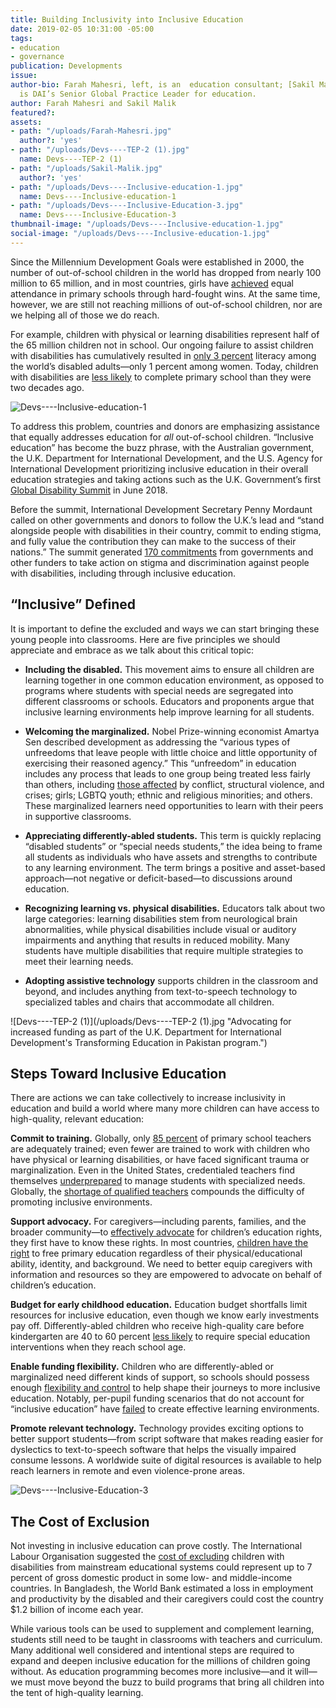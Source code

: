 ```yaml
---
title: Building Inclusivity into Inclusive Education
date: 2019-02-05 10:31:00 -05:00
tags:
- education
- governance
publication: Developments
issue: 
author-bio: Farah Mahesri, left, is an  education consultant; [Sakil Malik](https://www.dai.com/who-we-are/our-team/sakil-malik)
  is DAI’s Senior Global Practice Leader for education.
author: Farah Mahesri and Sakil Malik
featured?: 
assets:
- path: "/uploads/Farah-Mahesri.jpg"
  author?: 'yes'
- path: "/uploads/Devs----TEP-2 (1).jpg"
  name: Devs----TEP-2 (1)
- path: "/uploads/Sakil-Malik.jpg"
  author?: 'yes'
- path: "/uploads/Devs----Inclusive-education-1.jpg"
  name: Devs----Inclusive-education-1
- path: "/uploads/Devs----Inclusive-Education-3.jpg"
  name: Devs----Inclusive-Education-3
thumbnail-image: "/uploads/Devs----Inclusive-education-1.jpg"
social-image: "/uploads/Devs----Inclusive-education-1.jpg"
---
```


Since the Millennium Development Goals were established in 2000, the number of out-of-school children in the world has dropped from nearly 100 million to 65 million, and in most countries, girls have [achieved](http://www.undp.org/content/undp/en/home/librarypage/mdg/the-millennium-development-goals-report-2015.html) equal attendance in primary schools through hard-fought wins. At the same time, however, we are still not reaching millions of out-of-school children, nor are we helping all of those we do reach.




For example, children with physical or learning disabilities represent half of the 65 million children not in school. Our ongoing failure to assist children with disabilities has cumulatively resulted in [only 3 percent](http://blogs.worldbank.org/education/missing-piece-disability-inclusive-education) literacy among the world’s disabled adults—only 1 percent among women. Today, children with disabilities are [less likely](https://www.globalpartnership.org/blog/new-usaid-and-world-bank-partnership-support-inclusive-education) to complete primary school than they were two decades ago.

![Devs----Inclusive-education-1](/uploads/Devs----Inclusive-education-1.jpg "Taking tests in northern Nigeria as part of midwife coursework under the U.K. Department for International Development's Women for Health program.") 

To address this problem, countries and donors are emphasizing assistance that equally addresses education for *all* out-of-school children. “Inclusive education” has become the buzz phrase, with the Australian government, the U.K. Department for International Development, and the U.S. Agency for International Development prioritizing inclusive education in their overall education strategies and taking actions such as the U.K. Government’s first [Global Disability Summit](https://www.gov.uk/government/news/global-disability-summit-sparks-170-commitments-to-tackle-stigma-and-discrimination-against-people-with-disabilities) in June 2018.

Before the summit, International Development Secretary Penny Mordaunt called on other governments and donors to follow the U.K.’s lead and “stand alongside people with disabilities in their country, commit to ending stigma, and fully value the contribution they can make to the success of their nations.” The summit generated [170 commitments](https://www.gov.uk/government/collections/global-disability-summit-commitments) from governments and other funders to take action on stigma and discrimination against people with disabilities, including through inclusive education.

## “Inclusive” Defined

It is important to define the excluded and ways we can start bringing these young people into classrooms. Here are five principles we should appreciate and embrace as we talk about this critical topic:

* **Including the disabled.** This movement aims to ensure all children are learning together in one common education environment, as opposed to programs where students with special needs are segregated into different classrooms or schools. Educators and proponents argue that inclusive learning environments help improve learning for all students.

* **Welcoming the marginalized.** Nobel Prize-winning economist Amartya Sen described development as addressing the “various types of unfreedoms that leave people with little choice and little opportunity of exercising their reasoned agency.” This “unfreedom” in education includes any process that leads to one group being treated less fairly than others, including [those affected](https://www.dai.com/news/dais-fatima-adamu-describes-survivor-centred-approach-at-dfid-safeguarding-summit) by conflict, structural violence, and crises; girls; LGBTQ youth; ethnic and religious minorities; and others. These marginalized learners need opportunities to learn with their peers in supportive classrooms.

* **Appreciating differently-abled students.** This term is quickly replacing “disabled students” or “special needs students,” the idea being to frame all students as individuals who have assets and strengths to contribute to any learning environment. The term brings a positive and asset-based approach—not negative or deficit-based—to discussions around education.

* **Recognizing learning vs. physical disabilities.** Educators talk about two large categories: learning disabilities stem from neurological brain abnormalities, while physical disabilities include visual or auditory impairments and anything that results in reduced mobility. Many students have multiple disabilities that require multiple strategies to meet their learning needs. 

* **Adopting assistive technology** supports children in the classroom and beyond, and includes anything from text-to-speech technology to specialized tables and chairs that accommodate all children.

![Devs----TEP-2 (1)](/uploads/Devs----TEP-2 (1).jpg "Advocating for increased funding as part of the U.K. Department for International Development's  Transforming Education in Pakistan program.") 

## Steps Toward Inclusive Education

There are actions we can take collectively to increase inclusivity in education and build a world where many more children can have access to high-quality, relevant education:

**Commit to training.** Globally, only [85 percent](https://unstats.un.org/sdgs/files/report/2018/TheSustainableDevelopmentGoalsReport2018-EN.pdf) of primary school teachers are adequately trained; even fewer are trained to work with children who have physical or learning disabilities, or have faced significant trauma or marginalization. Even in the United States, credentialed teachers find themselves [underprepared](https://www.theatlantic.com/education/archive/2017/03/how-teacher-training-hinders-special-needs-students/518286/) to manage students with specialized needs. Globally, the [shortage of qualified teachers](https://www.unicef.org/disabilities/files/IDDC_teacher_education_policy_paper_-_FINAL_-_July_2013.docx) compounds the difficulty of promoting inclusive environments.

**Support advocacy.** For caregivers—including parents, families, and the broader community—to [effectively advocate](https://dai-global-developments.com/articles/women-and-girls-advocate-for-their-place-in-afghanistans-social-and-political-mainstream/) for children’s education rights, they first have to know these rights. In most countries, [children have the right](https://dai-global-developments.com/articles/with-elections-looming-can-pakistan-fulfill-its-education-promise-to-unschooled-children/) to free primary education regardless of their physical/educational ability, identity, and background. We need to better equip caregivers with information and resources so they are empowered to advocate on behalf of children’s education.

**Budget for early childhood education.** Education budget shortfalls limit resources for inclusive education, even though we know early investments pay off. Differently-abled children who receive high-quality care before kindergarten are 40 to 60 percent [less likely](https://edsource.org/2018/special-education-funding-is-a-morass-straightening-it-out-may-not-be-cheap-or-easy/594336) to require special education interventions when they reach school age. 

**Enable funding flexibility.** Children who are differently-abled or marginalized need different kinds of support, so schools should possess enough [flexibility and control](https://dai-global-developments.com/articles/baseline-study-prompts-school-officials-to-counter-violence-in-honduras/) to help shape their journeys to more inclusive education. Notably, per-pupil funding scenarios that do not account for “inclusive education” have [failed](https://edsource.org/2018/special-education-funding-is-a-morass-straightening-it-out-may-not-be-cheap-or-easy/594336) to create effective learning environments. 

**Promote relevant technology.** Technology provides exciting options to better support students—from script software that makes reading easier for dyslectics to text-to-speech software that helps the visually impaired consume lessons. A worldwide suite of digital resources is available to help reach learners in remote and even violence-prone areas.

![Devs----Inclusive-Education-3](/uploads/Devs----Inclusive-Education-3.jpg "The USAID/Honduras Securing Education program helps children overcome complex circumstances to attend school.") 

## The Cost of Exclusion  

Not investing in inclusive education can prove costly. The International Labour Organisation suggested the [cost of excluding](https://www.light-for-the-world.org/economic-case-inclusive-education) children with disabilities from mainstream educational systems could represent up to 7 percent of gross domestic product in some low- and middle-income countries. In Bangladesh, the World Bank estimated a loss in employment and productivity by the disabled and their caregivers could cost the country $1.2 billion of income each year.

While various tools can be used to supplement and complement learning, students still need to be taught in classrooms with teachers and curriculum. Many additional well considered and intentional steps are required to expand and deepen inclusive education for the millions of children going without. As education programming becomes more inclusive—and it will—we must move beyond the buzz to build programs that bring all children into the tent of high-quality learning.
